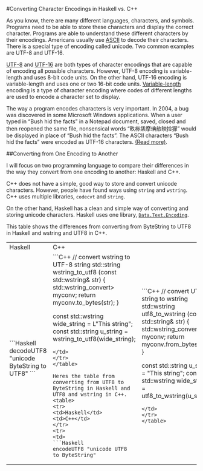 #Converting Character Encodings in Haskell vs. C++

As you know, there are many different languages, characters, and symbols. Programs need to be able to store these characters and display the correct character. Programs are able to understand these different characters by their encodings. Americans usually use [ASCII](http://www.asciitable.com/) to decode their characters. There is a special type of encoding called unicode. Two common examples are UTF-8 and UTF-16.

[UTF-8](http://en.wikipedia.org/wiki/UTF-8) and [UTF-16](http://en.wikipedia.org/wiki/UTF-16) are both types of character encodings that are capable of encoding all possible characters. However, UTF-8 encoding is variable-length and uses 8-bit code units. On the other hand, UTF-16 encoding is variable-length and uses one or two 16-bit code units. [Variable-length](http://en.wikipedia.org/wiki/Variable-width_encoding) encoding is a type of character encoding where codes of different lengths are used to encode a character set to display.

The way a program encodes characters is very important. In 2004, a bug was discovered in some Microsoft Windows applications. When a user typed in “Bush hid the facts” in a Notepad document, saved, closed and then reopened the same file, nonsensical words “畂桳栠摩琠敨映捡獴” would be displayed in place of “Bush hid the facts”. The ASCII characters “Bush hid the facts” were encoded as UTF-16 characters. [(Read more)](http://en.wikipedia.org/wiki/Bush_hid_the_facts).

##Converting from One Encoding to Another

I will focus on two programming language to compare their differences in the way they convert from one encoding to another: Haskell and C++.

C++ does not have a simple, good way to store and convert unicode characters. However, people have found ways using `string` and `wstring`. C++ uses multiple libraries, `codecvt` and `string`.

On the other hand, Haskell has a clean and simple way of converting and storing unicode characters. Haskell uses one library, [`Data.Text.Encoding`](http://hackage.haskell.org/package/text-1.1.1.3/docs/Data-Text-Encoding.html).

This table shows the differences from converting from ByteString to UTF8 in Haskell and wstring and UTF8 in C++.
<table>
<tr>
<td>Haskell</td>
<td>C++</td>
</tr>
<tr>
<td>
   ```Haskell
   decodeUTF8 "unicode ByteString to UTF8"
   ```
</td>
<td>
   ```C++
   // convert wstring to UTF-8 string
   std::string wstring_to_utf8 (const std::wstring& str)
   {
      std::wstring_convert<std::codecvt_utf8<wchar_t>> myconv;
      return myconv.to_bytes(str);
   }

   const std::wstring wide_string = L"This string";
   const std::string u_string = wstring_to_utf8(wide_string);
   ```
</td>
</tr>
</table>

Heres the table from converting from UTF8 to ByteString in Haskell and UTF8 and wstring in C++.
<table>
<tr>
<td>Haskell</td>
<td>C++</td>
</tr>
<tr>
<td>
   ```Haskell
   encodeUTF8 "unicode UTF8 to ByteString"
   ```
</td>
<td>
   ```C++
   // convert UTF-8 string to wstring
   std::wstring utf8_to_wstring (const std::string& str)
   {
      std::wstring_convert<std::codecvt_utf8<wchar_t>> myconv;
      return myconv.from_bytes(str);
   }

   const std::string u_string = "This string";
   const std::wstring wide_string = utf8_to_wstring(u_string);
   ```
</td>
</tr>
</table>
